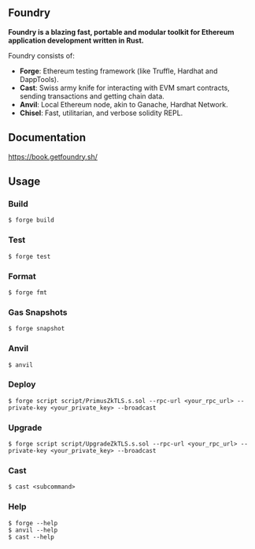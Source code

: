 ## Foundry

**Foundry is a blazing fast, portable and modular toolkit for Ethereum application development written in Rust.**

Foundry consists of:

-   **Forge**: Ethereum testing framework (like Truffle, Hardhat and DappTools).
-   **Cast**: Swiss army knife for interacting with EVM smart contracts, sending transactions and getting chain data.
-   **Anvil**: Local Ethereum node, akin to Ganache, Hardhat Network.
-   **Chisel**: Fast, utilitarian, and verbose solidity REPL.

## Documentation

https://book.getfoundry.sh/

## Usage

### Build

```shell
$ forge build
```

### Test

```shell
$ forge test
```

### Format

```shell
$ forge fmt
```

### Gas Snapshots

```shell
$ forge snapshot
```

### Anvil

```shell
$ anvil
```

### Deploy

```shell
$ forge script script/PrimusZkTLS.s.sol --rpc-url <your_rpc_url> --private-key <your_private_key> --broadcast
```

### Upgrade

```shell
$ forge script script/UpgradeZkTLS.s.sol --rpc-url <your_rpc_url> --private-key <your_private_key> --broadcast
```

### Cast

```shell
$ cast <subcommand>
```

### Help

```shell
$ forge --help
$ anvil --help
$ cast --help
```
